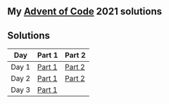 ## My [Advent of Code](https://adventofcode.com/) 2021 solutions

## **Solutions**

| Day   | Part 1                      | Part 2                      |
| ----- | --------------------------- | --------------------------- |
| Day 1 | [Part 1](day-01/part-01.js) | [Part 2](day-01/part-02.js) |
| Day 2 | [Part 1](day-02/part-01.js) | [Part 2](day-02/part-02.js) |
| Day 3 | [Part 1](day-03/part-01.js) |                             |
